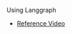 Using Langgraph
 - [Reference Video](https://www.youtube.com/watch?v=usOmwLZNVuM&list=PL0uSfX7UkSmUm9YWGJidCz5Bwi-LFV-W3&index=3)
